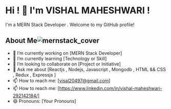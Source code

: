 # Hi !  👋  I'm VISHAL MAHESHWARI !

I'm a MERN Stack Developer .   Welcome to my GitHub profile!


## About Me![mernstack_cover](https://github.com/Visal20497/Visal20497/assets/147162171/ce5d5a4a-6bf6-4ceb-8e2a-69f61e22e5d0)


- 🔭 I’m currently working on [MERN Stack Developer]
- 🌱 I’m currently learning [Technology or Skill]
- 👯 I’m looking to collaborate on [Project or Initiative]
- 💬 Ask me about [Reactjs , Nodejs, Javascript , Mongodb , HTML && CSS , Redux , Expressjs ]
- 📫 How to reach me: [visal20497@gmail.com]
- 📫 How to reach me: [https://www.linkedin.com/in/vishal-maheshwari-292142184/]
- 😄 Pronouns: [Your Pronouns]
